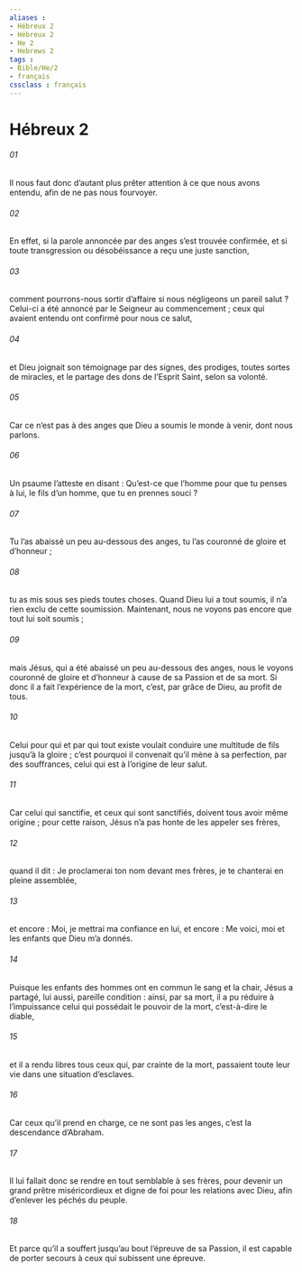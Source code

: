 ```yaml
---
aliases : 
- Hébreux 2
- Hébreux 2
- He 2
- Hebrews 2
tags : 
- Bible/He/2
- français
cssclass : français
---
```


# Hébreux 2

###### 01
Il nous faut donc d’autant plus prêter attention à ce que nous avons entendu, afin de ne pas nous fourvoyer.
###### 02
En effet, si la parole annoncée par des anges s’est trouvée confirmée, et si toute transgression ou désobéissance a reçu une juste sanction,
###### 03
comment pourrons-nous sortir d’affaire si nous négligeons un pareil salut ? Celui-ci a été annoncé par le Seigneur au commencement ; ceux qui avaient entendu ont confirmé pour nous ce salut,
###### 04
et Dieu joignait son témoignage par des signes, des prodiges, toutes sortes de miracles, et le partage des dons de l’Esprit Saint, selon sa volonté.
###### 05
Car ce n’est pas à des anges que Dieu a soumis le monde à venir, dont nous parlons.
###### 06
Un psaume l’atteste en disant :
Qu’est-ce que l’homme pour que tu penses à lui,
le fils d’un homme, que tu en prennes souci ?
###### 07
Tu l’as abaissé un peu au-dessous des anges,
tu l’as couronné de gloire et d’honneur ;
###### 08
tu as mis sous ses pieds toutes choses.
Quand Dieu lui a tout soumis, il n’a rien exclu de cette soumission. Maintenant, nous ne voyons pas encore que tout lui soit soumis ;
###### 09
mais Jésus, qui a été abaissé un peu au-dessous des anges, nous le voyons couronné de gloire et d’honneur à cause de sa Passion et de sa mort. Si donc il a fait l’expérience de la mort, c’est, par grâce de Dieu, au profit de tous.
###### 10
Celui pour qui et par qui tout existe voulait conduire une multitude de fils jusqu’à la gloire ; c’est pourquoi il convenait qu’il mène à sa perfection, par des souffrances, celui qui est à l’origine de leur salut.
###### 11
Car celui qui sanctifie, et ceux qui sont sanctifiés, doivent tous avoir même origine ; pour cette raison, Jésus n’a pas honte de les appeler ses frères,
###### 12
quand il dit :
Je proclamerai ton nom devant mes frères,
je te chanterai en pleine assemblée,
###### 13
et encore :
Moi, je mettrai ma confiance en lui,
et encore :
Me voici, moi et les enfants que Dieu m’a donnés.
###### 14
Puisque les enfants des hommes ont en commun le sang et la chair, Jésus a partagé, lui aussi, pareille condition : ainsi, par sa mort, il a pu réduire à l’impuissance celui qui possédait le pouvoir de la mort, c’est-à-dire le diable,
###### 15
et il a rendu libres tous ceux qui, par crainte de la mort, passaient toute leur vie dans une situation d’esclaves.
###### 16
Car ceux qu’il prend en charge, ce ne sont pas les anges, c’est la descendance d’Abraham.
###### 17
Il lui fallait donc se rendre en tout semblable à ses frères, pour devenir un grand prêtre miséricordieux et digne de foi pour les relations avec Dieu, afin d’enlever les péchés du peuple.
###### 18
Et parce qu’il a souffert jusqu’au bout l’épreuve de sa Passion, il est capable de porter secours à ceux qui subissent une épreuve.
